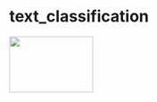 # text_classification


<img align="left" width="150" height="100" src="https://www.spaceo.ca/wp-content/uploads/2019/12/rasa-framework.png" href="https://rasa.com/docs/rasa/user-guide/rasa-tutorial/">
